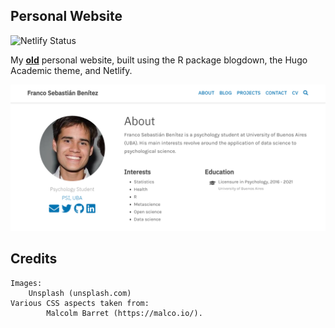 ## Personal Website

<img src="https://camo.githubusercontent.com/af41a9d160332897feb22f75ecfc78bd6dd2a42b25be6c7ff72aeccd117bdde8/68747470733a2f2f6170692e6e65746c6966792e636f6d2f6170692f76312f6261646765732f36383436346338382d333663362d346265382d626338622d3839366262643237626636392f6465706c6f792d737461747573" alt="Netlify Status" data-canonical-src="https://api.netlify.com/api/v1/badges/68464c88-36c6-4be8-bc8b-896bbd27bf69/deploy-status" style="max-width:100%;">

My **<ins>old</ins>** personal website, built using the R package blogdown, the Hugo Academic theme, and Netlify.

[![Website Thumbnail](thumbnail.png)](http://francosbenitez.netlify.app)

## Credits
```
Images:
	Unsplash (unsplash.com)
Various CSS aspects taken from:
        Malcolm Barret (https://malco.io/).
```


